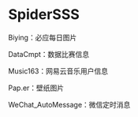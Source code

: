 # SpiderSSS

Biying：必应每日图片

DataCmpt：数据比赛信息

Music163：网易云音乐用户信息

Pap.er：壁纸图片

WeChat_AutoMessage：微信定时消息